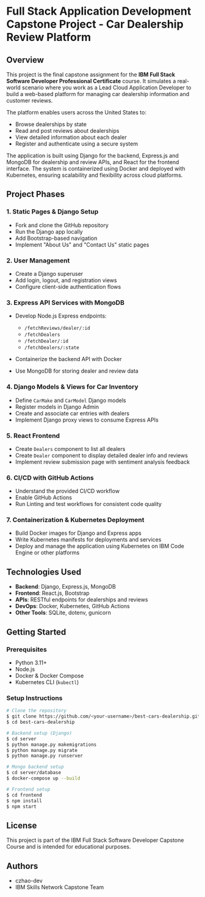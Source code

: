 # Full Stack Application Development Capstone Project - Car Dealership Review Platform

## Overview

This project is the final capstone assignment for the **IBM Full Stack Software Developer Professional Certificate** course. It simulates a real-world scenario where you work as a Lead Cloud Application Developer to build a web-based platform for managing car dealership information and customer reviews.

The platform enables users across the United States to:

* Browse dealerships by state
* Read and post reviews about dealerships
* View detailed information about each dealer
* Register and authenticate using a secure system

The application is built using Django for the backend, Express.js and MongoDB for dealership and review APIs, and React for the frontend interface. The system is containerized using Docker and deployed with Kubernetes, ensuring scalability and flexibility across cloud platforms.

## Project Phases

### 1. **Static Pages & Django Setup**

* Fork and clone the GitHub repository
* Run the Django app locally
* Add Bootstrap-based navigation
* Implement "About Us" and "Contact Us" static pages

### 2. **User Management**

* Create a Django superuser
* Add login, logout, and registration views
* Configure client-side authentication flows

### 3. **Express API Services with MongoDB**

* Develop Node.js Express endpoints:

  * `/fetchReviews/dealer/:id`
  * `/fetchDealers`
  * `/fetchDealer/:id`
  * `/fetchDealers/:state`
* Containerize the backend API with Docker
* Use MongoDB for storing dealer and review data

### 4. **Django Models & Views for Car Inventory**

* Define `CarMake` and `CarModel` Django models
* Register models in Django Admin
* Create and associate car entries with dealers
* Implement Django proxy views to consume Express APIs

### 5. **React Frontend**

* Create `Dealers` component to list all dealers
* Create `Dealer` component to display detailed dealer info and reviews
* Implement review submission page with sentiment analysis feedback

### 6. **CI/CD with GitHub Actions**

* Understand the provided CI/CD workflow
* Enable GitHub Actions
* Run Linting and test workflows for consistent code quality

### 7. **Containerization & Kubernetes Deployment**

* Build Docker images for Django and Express apps
* Write Kubernetes manifests for deployments and services
* Deploy and manage the application using Kubernetes on IBM Code Engine or other platforms

## Technologies Used

* **Backend**: Django, Express.js, MongoDB
* **Frontend**: React.js, Bootstrap
* **APIs**: RESTful endpoints for dealerships and reviews
* **DevOps**: Docker, Kubernetes, GitHub Actions
* **Other Tools**: SQLite, dotenv, gunicorn

## Getting Started

### Prerequisites

* Python 3.11+
* Node.js
* Docker & Docker Compose
* Kubernetes CLI (`kubectl`)

### Setup Instructions

```bash
# Clone the repository
$ git clone https://github.com/<your-username>/best-cars-dealership.git
$ cd best-cars-dealership

# Backend setup (Django)
$ cd server
$ python manage.py makemigrations
$ python manage.py migrate
$ python manage.py runserver

# Mongo backend setup
$ cd server/database
$ docker-compose up --build

# Frontend setup
$ cd frontend
$ npm install
$ npm start
```

## License

This project is part of the IBM Full Stack Software Developer Capstone Course and is intended for educational purposes.

## Authors

* czhao-dev
* IBM Skills Network Capstone Team
